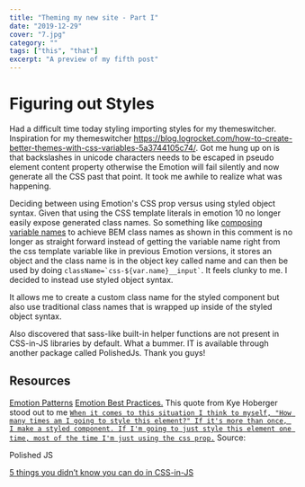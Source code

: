 ```yaml
---
title: "Theming my new site - Part I"
date: "2019-12-29"
cover: "7.jpg"
category: ""
tags: ["this", "that"]
excerpt: "A preview of my fifth post"
---
```


# Figuring out Styles

Had a difficult time today styling importing styles for my themeswitcher. Inspiration for my themeswitcher https://blog.logrocket.com/how-to-create-better-themes-with-css-variables-5a3744105c74/. Got me hung up on is that backslashes in unicode characters needs to be escaped in pseudo element content property otherwise the Emotion will fail silently and now generate all the CSS past that point. It took me awhile to realize what was happening.

Deciding between using Emotion's CSS prop versus using styled object syntax. Given that using the CSS template literals in emotion 10 no longer easily expose generated class names. So something like [composing variable names](https://github.com/emotion-js/emotion/issues/381#issuecomment-334601293) to achieve BEM class names as shown in this comment is no longer as straight forward instead of getting the variable name right from the css template variable like in previous Emotion versions, it stores an object and the class name is in the object key called name and can then be used by doing `` className=`css-${var.name}__input` ``. It feels clunky to me. I decided to instead use styled object syntax.

It allows me to create a custom class name for the styled component but also use traditional class names that is wrapped up inside of the styled object syntax.

Also discovered that sass-like built-in helper functions are not present in CSS-in-JS libraries by default. What a bummer. IT is available through another package called PolishedJs. Thank you guys!

## Resources

[Emotion Patterns](https://github.com/emotion-js/emotion/issues/287)
[Emotion Best Practices.](https://github.com/emotion-js/emotion/issues/381)
This quote from Kye Hoberger stood out to me
[`When it comes to this situation I think to myself, "How many times am I going to style this element?" If it's more than once, I make a styled component. If I'm going to just style this element one time, most of the time I'm just using the css prop.`](https://github.com/emotion-js/emotion/issues/381#issuecomment-334668837)
Source:

Polished JS

[5 things you didn’t know you can do in CSS-in-JS
](https://blog.logrocket.com/5-things-you-can-do-in-css-in-js-that-you-didnt-know-about-c422fb67ceb6/)
